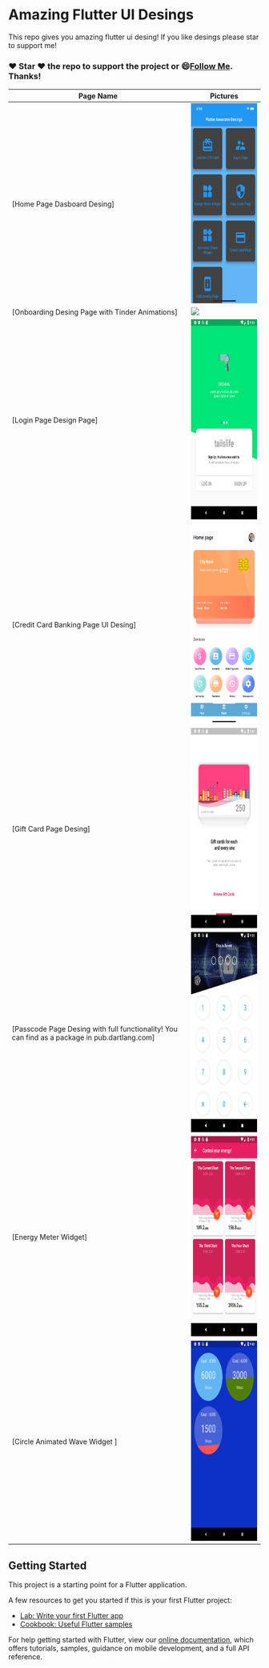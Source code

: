 # Amazing Flutter UI Desings
  
  This repo gives you amazing flutter ui desing! If you like desings please star to support me!
  ### :heart: Star :heart: the repo to support the project or :smile:[Follow Me](https://github.com/kalismeras61). Thanks!
  
  Page Name | Pictures   
 --- | --- 
 [Home Page Dasboard Desing] | <img src="appimage/homenew.png" height= "400"/>
 [Onboarding Desing Page with Tinder Animations] | <img src="appimage/onboarding.gif" height= "400"/>
 [Login Page Design Page] | <img src="appimage/loginpage.png" height= "400"/>
 [Credit Card Banking Page UI Desing] | <img src="appimage/credit_card.png" height= "400"/>
 [Gift Card Page Desing] | <img src="appimage/giftcard.png" height= "400"/>
 [Passcode Page Desing with full functionality! You can find as a package in pub.dartlang.com] | <img src="appimage/passcode.png" height= "400"/>
 [Energy Meter Widget] | <img src="appimage/energymeter.png" height= "400"/>
 [Circle Animated Wave Widget ] | <img src="appimage/wave.png" height= "400"/>



## Getting Started

This project is a starting point for a Flutter application.

A few resources to get you started if this is your first Flutter project:

- [Lab: Write your first Flutter app](https://flutter.io/docs/get-started/codelab)
- [Cookbook: Useful Flutter samples](https://flutter.io/docs/cookbook)

For help getting started with Flutter, view our 
[online documentation](https://flutter.io/docs), which offers tutorials, 
samples, guidance on mobile development, and a full API reference.
